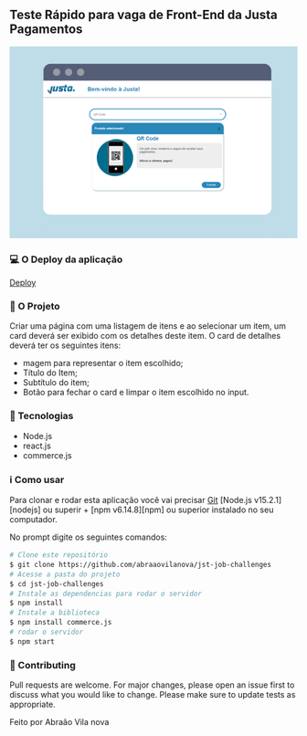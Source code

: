 ## Teste Rápido para vaga de Front-End da Justa Pagamentos
![image info](./img/banner.png)

### :computer: O Deploy da aplicação
[Deploy](https://desafio-justa.herokuapp.com/)

### :file_folder: O Projeto
Criar uma página com uma listagem de itens e ao selecionar um item, um card deverá ser exibido com os detalhes deste item. O card de detalhes deverá ter os seguintes itens:
- magem para representar o item escolhido;
- Título do Item;
- Subtítulo do item;
- Botão para fechar o card e limpar o item escolhido no input.

### :telescope: Tecnologias

- Node.js
- react.js
- commerce.js

### :information_source: Como usar
Para clonar e rodar esta aplicação você vai precisar [Git](https://git-scm.com)
 [Node.js v15.2.1][nodejs] ou superir + [npm v6.14.8][npm] ou superior instalado no seu computador.

No prompt digite os seguintes comandos:

```bash
# Clone este repositório
$ git clone https://github.com/abraaovilanova/jst-job-challenges
# Acesse a pasta do projeto
$ cd jst-job-challenges
# Instale as dependencias para rodar o servidor
$ npm install
# Instale a biblioteca
$ npm install commerce.js
# rodar o servidor
$ npm start
```

### :gift: Contributing

Pull requests are welcome. For major changes, please open an issue first to discuss what you would like to change.
Please make sure to update tests as appropriate.



Feito por Abraão Vila nova

